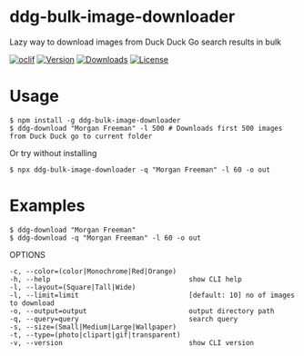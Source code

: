 # ddg-bulk-image-downloader

Lazy way to download images from Duck Duck Go search results in bulk

[![oclif](https://img.shields.io/badge/cli-oclif-brightgreen.svg)](https://oclif.io)
[![Version](https://img.shields.io/npm/v/ddg-bulk-image-downloader.svg)](https://npmjs.org/package/ddg-bulk-image-downloader)
[![Downloads](https://img.shields.io/npm/dt/ddg-bulk-image-downloader.svg?maxAge=3600)](https://npmjs.org/package/ddg-bulk-image-downloader)
[![License](https://img.shields.io/npm/l/ddg-bulk-image-downloader.svg)](https://github.com/mishra-ankit/ddg-image-downloader/blob/master/package.json)

# Usage

```sh-session
$ npm install -g ddg-bulk-image-downloader
$ ddg-download "Morgan Freeman" -l 500 # Downloads first 500 images from Duck Duck go to current folder
```

Or try without installing 
```sh-session
$ npx ddg-bulk-image-downloader -q "Morgan Freeman" -l 60 -o out
```

# Examples

```sh-session
$ ddg-download "Morgan Freeman"
$ ddg-download -q "Morgan Freeman" -l 60 -o out
```

OPTIONS

```sh-session
-c, --color=(color|Monochrome|Red|Orange)
-h, --help                                  show CLI help
-l, --layout=(Square|Tall|Wide)
-l, --limit=limit                           [default: 10] no of images to download
-o, --output=output                         output directory path
-q, --query=query                           search query
-s, --size=(Small|Medium|Large|Wallpaper)
-t, --type=(photo|clipart|gif|transparent)
-v, --version                               show CLI version
```
